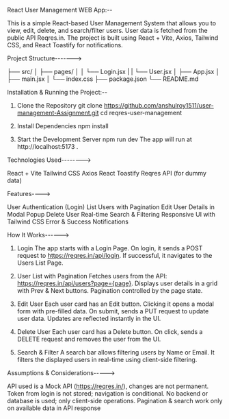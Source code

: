 React User Management WEB App:--

This is a simple React-based User Management System that allows you to view, edit, delete, and search/filter users.
User data is fetched from the public API Reqres.in.
The project is built using React + Vite, Axios, Tailwind CSS, and React Toastify for notifications.

Project Structure------->

├── src/
│   ├── pages/
│   │   └── Login.jsx
|   |   └── User.jsx
│   ├── App.jsx
│   ├── main.jsx
│   └── index.css
├── package.json
└── README.md

Installation & Running the Project:--

1. Clone the Repository
git clone https://github.com/anshulroy1511/user-management-Assignment.git
cd reqres-user-management

2. Install Dependencies
npm install

3. Start the Development Server
npm run dev
The app will run at http://localhost:5173 .

Technologies Used-------->

React + Vite
Tailwind CSS
Axios
React Toastify
Reqres API (for dummy data)

Features---->

User Authentication (Login)
List Users with Pagination
Edit User Details in Modal Popup
Delete User
Real-time Search & Filtering
Responsive UI with Tailwind CSS
Error & Success Notifications


How It Works------>

1. Login
The app starts with a Login Page.
On login, it sends a POST request to https://reqres.in/api/login.
If successful, it navigates to the Users List Page.

2. User List with Pagination
Fetches users from the API: https://reqres.in/api/users?page={page}.
Displays user details in a grid with Prev & Next buttons.
Pagination controlled by the page state.

3. Edit User
Each user card has an Edit button.
Clicking it opens a modal form with pre-filled data.
On submit, sends a PUT request to update user data.
Updates are reflected instantly in the UI.

4. Delete User
Each user card has a Delete button.
On click, sends a DELETE request and removes the user from the UI.

5. Search & Filter
A search bar allows filtering users by Name or Email.
It filters the displayed users in real-time using client-side filtering.

Assumptions & Considerations----->

API used is a Mock API (https://reqres.in/), changes are not permanent.
Token from login is not stored; navigation is conditional.
No backend or database is used; only client-side operations.
Pagination & search work only on available data in API response